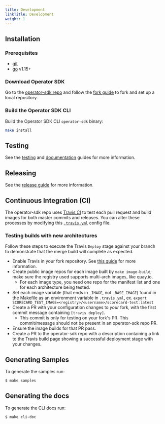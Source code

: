 ```yaml
---
title: Development
linkTitle: Development
weight: 1
---
```


## Installation

### Prerequisites

- [git][git-tool]
- [go][go-tool] v1.15+

### Download Operator SDK

Go to the [operator-sdk repo][repo-sdk] and follow the [fork guide][fork-guide] to fork and set up a local repository.

### Build the Operator SDK CLI

Build the Operator SDK CLI `operator-sdk` binary:

```sh
make install
```

## Testing

See the [testing][dev-testing] and [documentation][dev-docs] guides for more information.

## Releasing

See the [release guide][dev-release] for more information.

## Continuous Integration (CI)

The operator-sdk repo uses [Travis CI][travis] to test each pull request and build images for both master commits
and releases. You can alter these processes by modifying this [`.travis.yml`][travis.yml] config file.

### Testing builds with new architectures

Follow these steps to execute the Travis `Deploy` stage against your branch
to demonstrate that the merge build will complete as expected.

- Enable Travis in your fork repository. See [this guide][travis-setup] for more information.
- Create public image repos for each image built by `make image-build`; make sure the registry used supports
multi-arch images, like quay.io.
  - For each image type, you need one repo for the manifest list and one for each architecture being tested.
- Set each image variable (that ends in `_IMAGE`, not `_BASE_IMAGE`) found in the Makefile
as an environment variable in `.travis.yml`, ex. `export SCORECARD_TEST_IMAGE=<registry>/<username>/scorecard-test:latest`
- Create a PR with your configuration changes to _your_ fork, with the first commit message containing
`[travis deploy]`.
  - This commit is only for testing on your fork's PR. This commit/message should not be present in an operator-sdk
  repo PR.
- Ensure the image builds for that PR pass.
- Create a PR to the operator-sdk repo with a description containing a link to the Travis build page
showing a successful deployment stage with your changes.

## Generating Samples

To generate the samples run:

```sh
$ make samples
```

## Generating the docs

To generate the CLI docs run:

```sh
$ make cli-doc
```

[git-tool]:https://git-scm.com/downloads
[go-tool]:https://golang.org/dl/
[repo-sdk]:https://github.com/operator-framework/operator-sdk
[fork-guide]:https://help.github.com/en/articles/fork-a-repo
[dev-testing]: /docs/contribution-guidelines/testing
[dev-docs]: /docs/contribution-guidelines/documentation
[dev-release]: /docs/contribution-guidelines/releasing
[travis]: https://docs.travis-ci.com/
[travis.yml]: https://github.com/operator-framework/operator-sdk/blob/master/.travis.yml
[travis-setup]: https://docs.travis-ci.com/user/tutorial/#to-get-started-with-travis-ci-using-github
